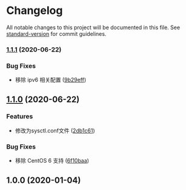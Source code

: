 # Changelog

All notable changes to this project will be documented in this file. See [standard-version](https://github.com/conventional-changelog/standard-version) for commit guidelines.

### [1.1.1](https://github.com/daixijun/ansible-role-sysctl/compare/v1.1.0...v1.1.1) (2020-06-22)


### Bug Fixes

* 移除 ipv6 相关配置 ([9b29eff](https://github.com/daixijun/ansible-role-sysctl/commit/9b29eff1a379c359cf25fbfe8140b2f7a9e53d5e))

## [1.1.0](https://github.com/daixijun/ansible-role-sysctl/compare/v1.0.0...v1.1.0) (2020-06-22)


### Features

* 修改为sysctl.conf文件 ([2db1c61](https://github.com/daixijun/ansible-role-sysctl/commit/2db1c610dc7b1831c236922a2275d94be5ae2e94))


### Bug Fixes

* 移除 CentOS 6 支持 ([6f10baa](https://github.com/daixijun/ansible-role-sysctl/commit/6f10baa7313ad5110db26e1682925050443f907b))

## 1.0.0 (2020-01-04)
